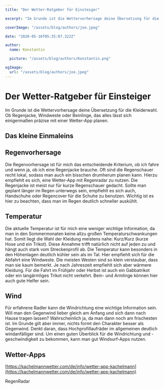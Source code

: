 ```yaml
---
title: "Der Wetter-Ratgeber für Einsteiger"

excerpt: "Im Grunde ist die Wettervorhersage deine Übersetzung für die Kleiderwahl. Ob Regenjacke, Windweste oder Beinlinge, das alles lässt sich einigermaßen präzise mit einer Wetter-App planen."

coverImage: "/assets/blog/authors/joe.jpeg"

date: "2020-05-16T05:35:07.322Z"

author:
  name: Konstantin

  picture: "/assets/blog/authors/Konstantin.png"

ogImage:
  url: "/assets/blog/authors/joe.jpeg"
---
```


# Der Wetter-Ratgeber für Einsteiger

Im Grunde ist die Wettervorhersage deine Übersetzung für die Kleiderwahl. Ob Regenjacke, Windweste oder Beinlinge, das alles lässt sich einigermaßen präzise mit einer Wetter-App planen.

## Das kleine Einmaleins

## Regenvorhersage

Die Regenvorhersage ist für mich das entscheidende Kriterium, ob ich fahre und wenn ja, ob ich eine Regenjacke brauche. Oft sind die Regenschauer recht lokal, sodass man auch ein bisschen drumherum planen kann. Hierzu empfiehlt es sich, eine Wetter-App mit Regenradar zu nutzen. Die Regenjacke ist meist nur für kurze Regenschauer gedacht. Sollte man geplant länger im Regen unterwegs sein, empfiehlt es sich auch, Handschuhe oder Regencover für die Schuhe zu benutzen. Wichtig ist es hier zu beachten, dass man im Regen deutlich schneller auskühlt.

## Temperatur

Die aktuelle Temperatur ist für mich eine weniger wichtige Information, da man in den Sommermonaten keine allzu großen Temperaturschwankungen hat. Somit liegt die Wahl der Kleidung meistens nahe: Kurz/Kurz (kurze Hose und ein Trikot). Diese Annahme trifft natürlich nicht auf jeden zu und hängt auch stark vom Streckenprofil ab. Die Temperatur kann besonders in den Höhenlagen deutlich kühler sein als im Tal. Hier empfiehlt sich für die Abfahrt eine Windweste. Die meisten Westen sind so klein verstaubar, dass man sie kaum bemerkt. Je nach Jahreszeit empfiehlt sich aber wärmere Kleidung. Für die Fahrt im Frühjahr oder Herbst ist auch ein Gabbatrikot oder ein langärmliges Trikot nicht verkehrt. Bein- und Armlinge können hier auch gute Helfer sein.

## Wind

Für erfahrene Radler kann die Windrichtung eine wichtige Information sein. Will man den Gegenwind lieber gleich am Anfang und sich dann nach Hause tragen lassen? Wahrscheinlich ja, da man dann noch am frischesten ist. Im Grunde gilt aber immer, nichts formt den Charakter besser als Gegenwind. Denkt daran, dass Hochprofillaufräder im allgemeinen deutlich windanfälliger sind. Um einen guten Überblick für die Windrichtung und -geschwindigkeit zu bekommen, kann man gut Windsurf-Apps nutzen.

## Wetter-Apps

[https://kachelmannwetter.com/de/info/wetter-app-kachelmann](https://kachelmannwetter.com/de/info/wetter-app-kachelmann)

RegenRadar
